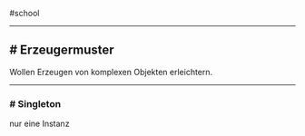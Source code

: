 #school 

---
## # Erzeugermuster

Wollen Erzeugen von komplexen Objekten erleichtern.

---
### # Singleton

nur eine Instanz

